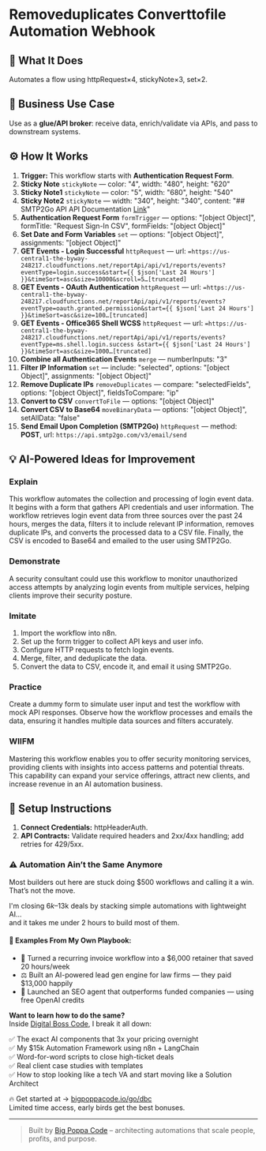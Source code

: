 # Removeduplicates Converttofile Automation Webhook
## 🚀 What It Does
Automates a flow using httpRequest×4, stickyNote×3, set×2.

## 💼 Business Use Case
Use as a **glue/API broker**: receive data, enrich/validate via APIs, and pass to downstream systems.

## ⚙️ How It Works
1. **Trigger:** This workflow starts with **Authentication Request Form**.
2. **Sticky Note** `stickyNote` — color: "4", width: "480", height: "620"
3. **Sticky Note1** `stickyNote` — color: "5", width: "680", height: "540"
4. **Sticky Note2** `stickyNote` — width: "340", height: "340", content: "## SMTP2Go API
API Documentation [Link](https://developers.smtp2go.com/docs/send-an-email)"
5. **Authentication Request Form** `formTrigger` — options: "[object Object]", formTitle: "Request Sign-In CSV", formFields: "[object Object]"
6. **Set Date and Form Variables** `set` — options: "[object Object]", assignments: "[object Object]"
7. **GET Events - Login Successful** `httpRequest` — url: `=https://us-central1-the-byway-248217.cloudfunctions.net/reportApi/api/v1/reports/events?eventType=login.success&start={{ $json['Last 24 Hours'] }}&timeSort=asc&size=10000&scroll=5…[truncated]`
8. **GET Events - OAuth Authentication** `httpRequest` — url: `=https://us-central1-the-byway-248217.cloudfunctions.net/reportApi/api/v1/reports/events?eventType=oauth.granted.permission&start={{ $json['Last 24 Hours'] }}&timeSort=asc&size=100…[truncated]`
9. **GET Events - Office365 Shell WCSS** `httpRequest` — url: `=https://us-central1-the-byway-248217.cloudfunctions.net/reportApi/api/v1/reports/events?eventType=ms.shell.login.success
&start={{ $json['Last 24 Hours'] }}&timeSort=asc&size=1000…[truncated]`
10. **Combine all Authentication Events** `merge` — numberInputs: "3"
11. **Filter IP Information** `set` — include: "selected", options: "[object Object]", assignments: "[object Object]"
12. **Remove Duplicate IPs** `removeDuplicates` — compare: "selectedFields", options: "[object Object]", fieldsToCompare: "ip"
13. **Convert to CSV** `convertToFile` — options: "[object Object]"
14. **Convert CSV to Base64** `moveBinaryData` — options: "[object Object]", setAllData: "false"
15. **Send Email Upon Completion (SMTP2Go)** `httpRequest` — method: **POST**, url: `https://api.smtp2go.com/v3/email/send`

## 💡 AI-Powered Ideas for Improvement
### Explain
This workflow automates the collection and processing of login event data. It begins with a form that gathers API credentials and user information. The workflow retrieves login event data from three sources over the past 24 hours, merges the data, filters it to include relevant IP information, removes duplicate IPs, and converts the processed data to a CSV file. Finally, the CSV is encoded to Base64 and emailed to the user using SMTP2Go.

### Demonstrate
A security consultant could use this workflow to monitor unauthorized access attempts by analyzing login events from multiple services, helping clients improve their security posture.

### Imitate
1. Import the workflow into n8n.
2. Set up the form trigger to collect API keys and user info.
3. Configure HTTP requests to fetch login events.
4. Merge, filter, and deduplicate the data.
5. Convert the data to CSV, encode it, and email it using SMTP2Go.

### Practice
Create a dummy form to simulate user input and test the workflow with mock API responses. Observe how the workflow processes and emails the data, ensuring it handles multiple data sources and filters accurately.

### WIIFM
Mastering this workflow enables you to offer security monitoring services, providing clients with insights into access patterns and potential threats. This capability can expand your service offerings, attract new clients, and increase revenue in an AI automation business.

## 🔧 Setup Instructions
1. **Connect Credentials:** httpHeaderAuth.
2. **API Contracts:** Validate required headers and 2xx/4xx handling; add retries for 429/5xx.

### ⚠️ Automation Ain’t the Same Anymore

Most builders out here are stuck doing $500 workflows and calling it a win.  
That’s not the move.  

I'm closing $6k–$13k deals by stacking simple automations with lightweight AI...  
and it takes me under 2 hours to build most of them.

#### 🧠 Examples From My Own Playbook:
- 🔁 Turned a recurring invoice workflow into a $6,000 retainer that saved 20 hours/week  
- ⚖️ Built an AI-powered lead gen engine for law firms — they paid $13,000 happily  
- 🚀 Launched an SEO agent that outperforms funded companies — using free OpenAI credits  

**Want to learn how to do the same?**  
Inside [Digital Boss Code](https://bigpoppacode.io/go/dbc), I break it all down:

✅ The exact AI components that 3x your pricing overnight  
✅ My $15k Automation Framework using n8n + LangChain  
✅ Word-for-word scripts to close high-ticket deals  
✅ Real client case studies with templates  
✅ How to stop looking like a tech VA and start moving like a Solution Architect  

🔥 Get started at → [bigpoppacode.io/go/dbc](https://bigpoppacode.io/go/dbc)  
Limited time access, early birds get the best bonuses.

---
> Built by [Big Poppa Code](https://bigpoppacode.io) – architecting automations that scale people, profits, and purpose.
